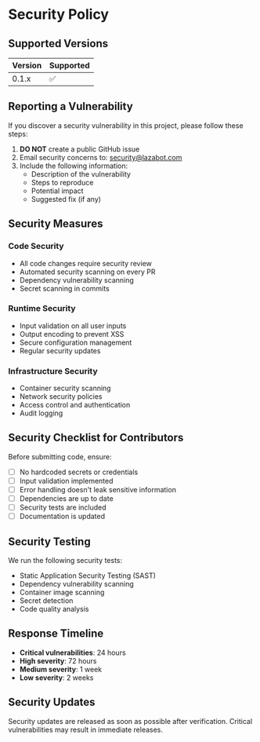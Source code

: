 # Security Policy

## Supported Versions

| Version | Supported          |
| ------- | ------------------ |
| 0.1.x   | :white_check_mark: |

## Reporting a Vulnerability

If you discover a security vulnerability in this project, please follow these steps:

1. **DO NOT** create a public GitHub issue
2. Email security concerns to: security@lazabot.com
3. Include the following information:
   - Description of the vulnerability
   - Steps to reproduce
   - Potential impact
   - Suggested fix (if any)

## Security Measures

### Code Security
- All code changes require security review
- Automated security scanning on every PR
- Dependency vulnerability scanning
- Secret scanning in commits

### Runtime Security
- Input validation on all user inputs
- Output encoding to prevent XSS
- Secure configuration management
- Regular security updates

### Infrastructure Security
- Container security scanning
- Network security policies
- Access control and authentication
- Audit logging

## Security Checklist for Contributors

Before submitting code, ensure:
- [ ] No hardcoded secrets or credentials
- [ ] Input validation implemented
- [ ] Error handling doesn't leak sensitive information
- [ ] Dependencies are up to date
- [ ] Security tests are included
- [ ] Documentation is updated

## Security Testing

We run the following security tests:
- Static Application Security Testing (SAST)
- Dependency vulnerability scanning
- Container image scanning
- Secret detection
- Code quality analysis

## Response Timeline

- **Critical vulnerabilities**: 24 hours
- **High severity**: 72 hours
- **Medium severity**: 1 week
- **Low severity**: 2 weeks

## Security Updates

Security updates are released as soon as possible after verification. Critical vulnerabilities may result in immediate releases.
